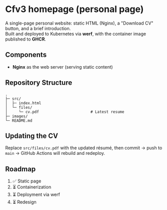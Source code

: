 # Cfv3 homepage (personal page)

A single-page personal website: static HTML (Nginx), a "Download CV" button, and a brief introduction.  
Built and deployed to Kubernetes via **werf**, with the container image published to **GHCR**.

## Components

- **Nginx** as the web server (serving static content)

## Repository Structure

```
.
├─ src/
│  ├─ index.html
│  └─ files/
│     └─ cv.pdf                       # Latest resume
├─ images/
└─ README.md
```

## Updating the CV

Replace `src/files/cv.pdf` with the updated résumé, then commit → push to `main` → GitHub Actions will rebuild and redeploy.

## Roadmap

1. ✅ Static page
2. ⏳ Containerization
3. ⏳ Deployment via werf
4. ⏳ Redesign  
